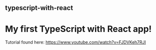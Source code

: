 ## typescript-with-react

# My first TypeScript with React app!

Tutorial found here: https://www.youtube.com/watch?v=FJDVKeh7RJI
